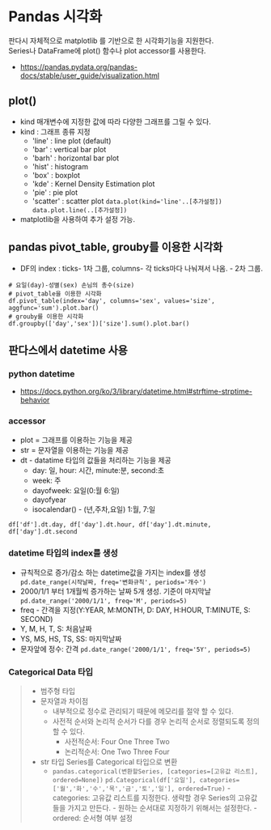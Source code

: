 # Pandas 시각화
판다시 자체적으로 matplotlib 를 기반으로 한 시각화기능을 지원한다.    
Series나 DataFrame에 plot() 함수나 plot accessor를 사용한다.
- https://pandas.pydata.org/pandas-docs/stable/user_guide/visualization.html

## plot() 
- kind 매개변수에 지정한 값에 따라 다양한 그래프를 그릴 수 있다.
- kind : 그래프 종류 지정
    - 'line' : line plot (default)
    - 'bar' : vertical bar plot
    - 'barh' : horizontal bar plot
    - 'hist' : histogram
    - 'box' : boxplot
    - 'kde' : Kernel Density Estimation plot
    - 'pie' : pie plot
    - 'scatter' : scatter plot
	`data.plot(kind='line'..[추가설정])`
	`data.plot.line(..[추가설정])`
- matplotlib을 사용하여 추가 설정 가능.

## pandas pivot_table, grouby를 이용한 시각화
- DF의 index : ticks- 1차 그룹, columns- 각 ticks마다 나눠져서 나옴. - 2차 그룹.
```
# 요일(day)-성별(sex) 손님의 총수(size)
# pivot_table을 이용한 시각화
df.pivot_table(index='day', columns='sex', values='size', aggfunc='sum').plot.bar()
# grouby를 이용한 시각화
df.groupby(['day','sex'])['size'].sum().plot.bar()
```


## 판다스에서 datetime 사용
### python datetime 
- https://docs.python.org/ko/3/library/datetime.html#strftime-strptime-behavior

### accessor
- plot = 그래프를 이용하는 기능을 제공
- str = 문자열을 이용하는 기능을 제공
- dt - datatime 타입의 값들을 처리하는 기능을 제공
	- day: 일, hour: 시간, minute:분, second:초
	- week: 주
	- dayofweek: 요일(0:월 6:일)
	- dayofyear
	- isocalendar() - (년,주차,요일) 1:월, 7:일
```
df['df'].dt.day, df['day'].dt.hour, df['day'].dt.minute, df['day'].dt.second
```

### datetime 타입의 index를 생성
- 규칙적으로 증가/감소 하는 datetime값을 가지는 index를 생성
`pd.date_range(시작날짜, freq='변화규칙', periods='개수')`
- 2000/1/1 부터 1개월씩 증가하는 날짜 5개 생성. 기준이 마지막날
 `pd.date_range('2000/1/1', freq='M', periods=5)`
- freq - 간격을 지정(Y:YEAR, M:MONTH, D: DAY, H:HOUR, T:MINUTE, S: SECOND)
- Y, M, H, T, S: 처음날짜
- YS, MS, HS, TS, SS: 마지막날짜
- 문자앞에 정수: 간격
	`pd.date_range('2000/1/1', freq='5Y', periods=5)`

###  Categorical Data 타입
> - 범주형 타입
> - 문자열과 차이점
>     - 내부적으로 정수로 관리되기 때문에 메모리를 절약 할 수 있다. 
>     - 사전적 순서와 논리적 순서가 다를 경우 논리적 순서로 정렬되도록 정의 할 수 있다.
>         - 사전적순서: Four One Three Two
>         - 논리적순서: One Two Three Four
> - str 타입 Series를 Categorical 타입으로 변환
>     - `pandas.categorical(변환할Series, [categories=[고유값 리스트], ordered=None])`
	`pd.Categorical(df['요일'], categories=['월','화','수','목','금','토','일'], ordered=True)`
	- categories: 고유값 리스트를 지정한다. 생략할 경우 Series의 고유값들을 가지고 만든다.
        - 원하는 순서대로 지정하기 위해서는 설정한다.
    - ordered: 순서형 여부 설정
